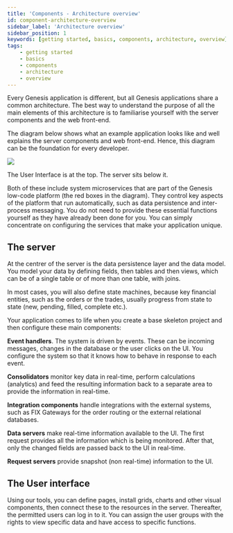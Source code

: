 ```yaml
---
title: 'Components - Architecture overview'
id: component-architecture-overview
sidebar_label: 'Architecture overview'
sidebar_position: 1
keywords: [getting started, basics, components, architecture, overview]
tags:
    - getting started
    - basics
    - components
    - architecture
    - overview
---
```


Every Genesis application is different, but all Genesis applications share a common architecture. The best way to understand the purpose of all the main elements of this architecture is to familiarise yourself with the server components and the web front-end.

The diagram below shows what an example application looks like and well explains the server components and web front-end. Hence, this diagram can be the foundation for every developer.

![](/img/component-architecture-02.png)

The User Interface is at the top. The server sits below it.

Both of these include system microservices that are part of the Genesis low-code platform (the red boxes in the diagram). They control key aspects of the platform that run automatically, such as data persistence and inter-process messaging. You do not need to provide these essential functions yourself as they have already been done for you. You can simply concentrate on configuring the services that make your application unique.

## The server

At the centrer of the server is the data persistence layer and the data model. You model your data by defining fields, then tables and then views, which can be of a single table or of more than one table, with joins.

In most cases, you will also define state machines, because key financial entities, such as the orders or the trades, usually progress from state to state (new, pending, filled, complete etc.).

Your application comes to life when you create a base skeleton project and then configure these main components:

**Event handlers**. The system is driven by events. These can be incoming messages, changes in the database or the user clicks on the UI. You configure the system so that it knows how to behave in response to each event.

**Consolidators** monitor key data in real-time, perform calculations (analytics) and feed the resulting information back to a separate area to provide the information in real-time.

**Integration components** handle integrations with the external systems, such as FIX Gateways for the order routing or the external relational databases.

**Data servers** make real-time information available to the UI. The first request provides all the information which is being monitored. After that, only the changed fields are passed back to the UI in real-time.

**Request servers** provide snapshot (non real-time) information to the UI.

## The User interface

Using our tools, you can define pages, install grids, charts and other visual components, then connect these to the resources in the server. Thereafter, the permitted users can log in to it. You can assign the user groups with the rights to view specific data and have access to specific functions.
 
